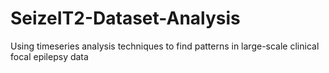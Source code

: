# SeizeIT2-Dataset-Analysis
Using timeseries analysis techniques to find patterns in large-scale clinical focal epilepsy data
